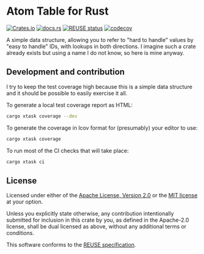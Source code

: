# Atom Table for Rust

<!--
Copyright 2023, Collabora, Ltd.
SPDX-License-Identifier: CC-BY-4.0
-->
[![Crates.io](https://img.shields.io/crates/v/atom_table)](https://crates.io/crates/atom_table)
[![docs.rs](https://img.shields.io/docsrs/atom_table)](https://docs.rs/atom_table/latest)
[![REUSE status](https://api.reuse.software/badge/github.com/rpavlik/atom-table-rs)](https://api.reuse.software/info/github.com/rpavlik/atom-table-rs)
[![codecov](https://codecov.io/github/rpavlik/atom-table-rs/branch/main/graph/badge.svg?token=0C2IIDKAT7)](https://codecov.io/github/rpavlik/atom-table-rs)

A simple data structure, allowing you to refer to "hard to handle" values by
"easy to handle" IDs, with lookups in both directions. I imagine such a crate
already exists but using a name I do not know, so here is mine anyway.

## Development and contribution

I try to keep the test coverage high because this is a simple data structure and
it should be possible to easily exercise it all.

To generate a local test coverage report as HTML:

```sh
cargo xtask coverage --dev
```

To generate the coverage in lcov format for (presumably) your editor to use:

```sh
cargo xtask coverage
```

To run most of the CI checks that will take place:

```sh
cargo xtask ci
```

## License

Licensed under either of the
[Apache License, Version 2.0](LICENSES/Apache-2.0.txt) or the
[MIT license](LICENSES/MIT.txt) at your option.

Unless you explicitly state otherwise, any contribution intentionally submitted
for inclusion in this crate by you, as defined in the Apache-2.0 license, shall
be dual licensed as above, without any additional terms or conditions.

This software conforms to the [REUSE specification](https://reuse.software).
